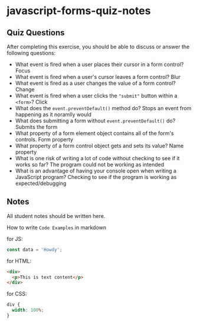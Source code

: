 # javascript-forms-quiz-notes

## Quiz Questions

After completing this exercise, you should be able to discuss or answer the following questions:

- What event is fired when a user places their cursor in a form control?
  Focus
- What event is fired when a user's cursor leaves a form control?
  Blur
- What event is fired as a user changes the value of a form control?
  Change
- What event is fired when a user clicks the `"submit"` button within a `<form>`?
  Click
- What does the `event.preventDefault()` method do?
  Stops an event from happening as it noramlly would
- What does submitting a form without `event.preventDefault()` do?
  Submits the form
- What property of a form element object contains all of the form's controls.
  Form property
- What property of a form control object gets and sets its value?
  Name property
- What is one risk of writing a lot of code without checking to see if it works so far?
  The program could not be working as intended
- What is an advantage of having your console open when writing a JavaScript program?
  Checking to see if the program is working as expected/debugging

## Notes

All student notes should be written here.

How to write `Code Examples` in markdown

for JS:

```javascript
const data = 'Howdy';
```

for HTML:

```html
<div>
  <p>This is text content</p>
</div>
```

for CSS:

```css
div {
  width: 100%;
}
```
